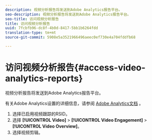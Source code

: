 ```yaml
---
description: 视频分析报告将发送到Adobe Analytics报告平台。
seo-description: 视频分析报告将发送到Adobe Analytics报告平台。
seo-title: 访问视频分析报告
title: 访问视频分析报告
uuid: 7fcbfb96-dc8f-4b0d-8417-5bb1b6264fdd
translation-type: tm+mt
source-git-commit: 5908e5a3521966496aeec0ef730e4a704fddfb68

---
```



# 访问视频分析报告{#access-video-analytics-reports}

视频分析报告将发送到Adobe Analytics报告平台。

有关Adobe Analytics设置的详细信息，请参阅 [Adobe Analytics文档](https://microsite.omniture.com/t2/help/en_US/reference/) 。
1. 选择已启用视频跟踪的RSID。
1. 选择 **[!UICONTROL Video]** > **[!UICONTROL Video Engagement]** > **[!UICONTROL Video Overview]**。
1. 选择视频剪辑。
